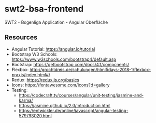 # swt2-bsa-frontend
SWT2 - Bogenliga Application - Angular Oberfläche

## Resources

- Angular Tutorial: https://angular.io/tutorial 
- Bootstrap W3 Schools: https://www.w3schools.com/bootstrap4/default.asp 
- Bootstrap: https://getbootstrap.com/docs/4.1/components/
- Flexbox: http://grochtdreis.de/schulungen/html5days-2018-1/flexbox-praxis/index.html#/ 
- Redux: https://redux.js.org/basics 
- Icons: https://fontawesome.com/icons?d=gallery
- Testing: 
  - https://codecraft.tv/courses/angular/unit-testing/jasmine-and-karma/
  - https://jasmine.github.io/2.0/introduction.html
  - https://entwickler.de/online/javascript/angular-testing-579793020.html
